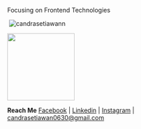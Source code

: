 Focusing on Frontend Technologies

&nbsp;<img  src="https://github-readme-stats.vercel.app/api?username=candrasetiawann&show_icons=true"  alt="candrasetiawann" />

</p>
<p align="left">
<img  height="154"  src="https://github-readme-stats.vercel.app/api/top-langs/?username=candrasetiawann&layout=compact&hide=php&langs_count=6" />
</p>

**Reach Me**
[Facebook](https://www.facebook.com/profile.php?id=100023599205042) | [Linkedin](https://www.linkedin.com/in/candrasetiawan03/) | [Instagram](https://www.instagram.com/candrasetiawannn/) | [candrasetiawan0630@gmail.com](candrasetiawan0630@gmail.com)
